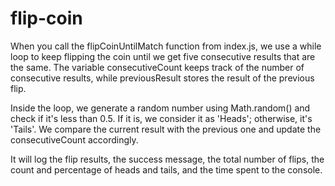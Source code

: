 # flip-coin

When you call the flipCoinUntilMatch function from index.js, we use a while loop to keep flipping the coin until we get five consecutive results that are the same. The variable consecutiveCount keeps track of the number of consecutive results, while previousResult stores the result of the previous flip.

Inside the loop, we generate a random number using Math.random() and check if it's less than 0.5. If it is, we consider it as 'Heads'; otherwise, it's 'Tails'. We compare the current result with the previous one and update the consecutiveCount accordingly. 

It will log the flip results, the success message, the total number of flips, the count and percentage of heads and tails, and the time spent to the console.
